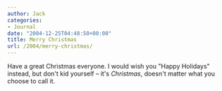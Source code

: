 ```yaml
---
author: Jack
categories:
- Journal
date: "2004-12-25T04:48:50+00:00"
title: Merry Christmas
url: /2004/merry-christmas/
---
```


Have a great Christmas everyone. I would wish you "Happy Holidays" instead, but don't kid yourself &#8211; it's _Christmas_, doesn't matter what you choose to call it.